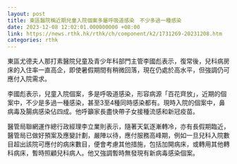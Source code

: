 ```yaml
---
layout: post
title: 東區醫院稱近期兒童入院個案多屬呼吸道感染　不少多過一種感染
date: 2023-12-08 12:02:01.000000000 +08:00
link: https://news.rthk.hk/rthk/ch/component/k2/1731269-20231208.htm
categories: rthk
---
```


東區尤德夫人那打素醫院兒童及青少年科部門主管李國彪表示，復常後，兒科病房床的入住率一直高企，即使暑假期間有稍微回落，現在仍處於高水平，但強調仍可應付入院需求。

李國彪表示，兒童入院個案，多是呼吸道感染，形容病源「百花齊放」，近期的個案中，不少是多過一種感染，甚至3至4種同時感染都有。現時入院的個案中，鼻病毒及腸病感染佔四成。他呼籲家長盡快帶子女接種流感和新冠疫苗。

醫管局聯網運作總行政經理李立業則表示，隨著天氣逐漸轉冷，亦有長假期臨近，醫管局已做好預案及應變計劃，嚴陣以待，應付服務高峰期，例如一旦兒科入院數目超出該院可應付的病床數目，便會考慮其他措施，包括加開病床，或轉用其他轉科病床，暫時照顧兒科病人。他又強調暫時無發現有新病毒感染個案。
